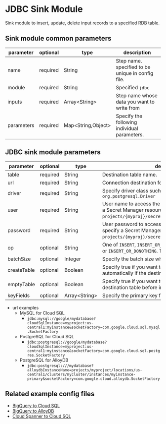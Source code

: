 # JDBC Sink Module

Sink module to insert, update, delete input records to a specified RDB table.

## Sink module common parameters

| parameter  | optional  | type                | description                                       |
|------------|-----------|---------------------|---------------------------------------------------|
| name       | required  | String              | Step name. specified to be unique in config file. |
| module     | required  | String              | Specified `jdbc`                                  |
| inputs     | required  | Array<String\>      | Step name whose data you want to write from       |
| parameters | required  | Map<String,Object\> | Specify the following individual parameters.      |

## JDBC sink module parameters

| parameter   | optional | type           | description                                                                                                                                            |
|-------------|----------|----------------|--------------------------------------------------------------------------------------------------------------------------------------------------------|
| table       | required | String         | Destination table name.                                                                                                                                |
| url         | required | String         | Connection destination for reading data in JDBC.                                                                                                       |
| driver      | required | String         | Specify driver class such as `com.mysql.cj.jdbc.Driver`, `org.postgresql.Driver`                                                                       |
| user        | required | String         | User name to access the database. You can also specify a Secret Manager resource name like `projects/{myproj}/secrets/{mysecret}/versions/latest`.     |
| password    | required | String         | User password to access the database. You can also specify a Secret Manager resource name like `projects/{myproj}/secrets/{mysecret}/versions/latest`. |
| op          | optional | String         | One of `INSERT`, `INSERT_OR_UPDATE`(only MySQL support), or `INSERT_OR_DONOTHING`. The default is `INSERT`                                             |
| batchSize   | optional | Integer        | Specify the batch size when writing.                                                                                                                   |
| createTable | optional | Boolean        | Specify true if you want to generate the table automatically if the destination table does not exist.                                                  |
| emptyTable  | optional | Boolean        | Specify true if you want to delete all data from the destination table before inserting data.                                                          |
| keyFields   | optional | Array<String\> | Specify the primary key fields.                                                                                                                        |

* url examples
  * MySQL for Cloud SQL
    * `jdbc:mysql://google/mydatabase?cloudSqlInstance=myproject:us-central1:myinstance&socketFactory=com.google.cloud.sql.mysql.SocketFactory`
  * PostgreSQL for Cloud SQL
    * `jdbc:postgresql://google/mydatabase?cloudSqlInstance=myproject:us-central1:myinstance&socketFactory=com.google.cloud.sql.postgres.SocketFactory`
  * PostgreSQL for AlloyDB
    * `jdbc:postgresql:///mydatabase?alloydbInstanceName=projects/myproject/locations/us-central1/clusters/mycluster/instances/myinstance-primary&socketFactory=com.google.cloud.alloydb.SocketFactory`

## Related example config files

* [BigQuery to Cloud SQL](../../../../examples/bigquery-to-jdbc.json)
* [BigQuery to AlloyDB](../../../../examples/bigquery-to-alloydb.yaml)
* [Cloud Spanner to Cloud SQL](../../../../examples/spanner-to-jdbc.json)
